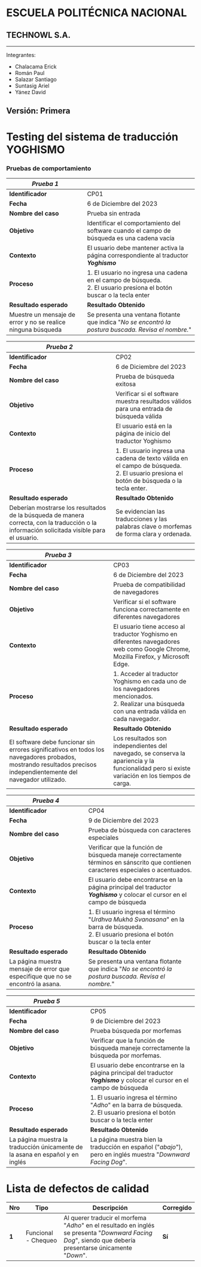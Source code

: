 # ESCUELA POLITÉCNICA NACIONAL
## TECHNOWL S.A.

---
Integrantes: 
- Chalacama Erick
- Román Paul
- Salazar Santiago
- Suntasig Ariel
- Yánez David

Versión: Primera
---
# Testing del sistema de traducción YOGHISMO

### Pruebas de comportamiento

|***Prueba 1***||
|-|-|
|**Identificador**|CP01|
|**Fecha**|6 de Diciembre del 2023|
|**Nombre del caso**|Prueba sin entrada|
|**Objetivo**|Identificar el comportamiento del software cuando el campo de búsqueda es una cadena vacía|
|**Contexto**|El usuario debe mantener activa la página correspondiente al traductor ***Yoghismo***|
|**Proceso**|1. El usuario no ingresa una cadena en el campo de búsqueda. <br/> 2. El usuario presiona el botón buscar o la tecla enter|
|**Resultado esperado**|**Resultado Obtenido**|
|Muestre un mensaje de error y no se realice ninguna búsqueda|Se presenta una ventana flotante que indica "*No se encontró la postura buscada. Revisa el nombre.*"|


|***Prueba 2***||
|-|-|
|**Identificador**|CP02|
|**Fecha**|6 de Diciembre del 2023|
|**Nombre del caso**|Prueba de búsqueda exitosa|
|**Objetivo**|Verificar si el software muestra resultados válidos para una entrada de búsqueda válida|
|**Contexto**|El usuario está en la página de inicio del traductor Yoghismo|
|**Proceso**|1. El usuario ingresa una cadena de texto válida en el campo de búsqueda. <br/> 2. El usuario presiona el botón de búsqueda o la tecla enter.|
|**Resultado esperado**|**Resultado Obtenido**|
|Deberían mostrarse los resultados de la búsqueda de manera correcta, con la traducción o la información solicitada visible para el usuario.|Se evidencian las traducciones y las palabras clave o morfemas de forma clara y ordenada.|

|***Prueba 3***||
|-|-|	
|**Identificador**|CP03|
|**Fecha**|6 de Diciembre del 2023|
|**Nombre del caso**|Prueba de compatibilidad de navegadores|
|**Objetivo**|Verificar si el software funciona correctamente en diferentes navegadores|
|**Contexto**|El usuario tiene acceso al traductor Yoghismo en diferentes navegadores web como Google Chrome, Mozilla Firefox, y Microsoft Edge.|
|**Proceso**|1. Acceder al traductor Yoghismo en cada uno de los navegadores mencionados. <br/> 2. Realizar una búsqueda con una entrada válida en cada navegador.|
|**Resultado esperado**|**Resultado Obtenido**|
|El software debe funcionar sin errores significativos en todos los navegadores probados, mostrando resultados precisos independientemente del navegador utilizado.|Los resultados son independientes del navegado, se conserva la apariencia y la funcionalidad pero si existe variación en los tiempos de carga.|


|***Prueba 4***||
|-|-|
|**Identificador**|CP04|
|**Fecha**|9 de Diciembre del 2023|
|**Nombre del caso**|Prueba de búsqueda con caracteres especiales|
|**Objetivo**|Verificar que la función de búsqueda maneje correctamente términos en sánscrito que contienen caracteres especiales o acentuados.|
|**Contexto**|El usuario debe encontrarse en la página principal del traductor ***Yoghismo*** y colocar el cursor en el campo de búsqueda|
|**Proceso**|1. El usuario ingresa el término "*Urdhva Mukhá Svanasana*" en la barra de búsqueda. <br/> 2. El usuario presiona el botón buscar o la tecla enter|
|**Resultado esperado**|**Resultado Obtenido**|
|La página muestra mensaje de error que especifique que no se encontró la asana.|Se presenta una ventana flotante que indica "*No se encontró la postura buscada. Revisa el nombre.*"|

|***Prueba 5***||
|-|-|
|**Identificador**|CP05|
|**Fecha**|9 de Diciembre del 2023|
|**Nombre del caso**|Prueba búsqueda por morfemas|
|**Objetivo**|Verificar que la función de búsqueda maneje correctamente la búsqueda por morfemas.|
**Contexto**|El usuario debe encontrarse en la página principal del traductor ***Yoghismo*** y colocar el cursor en el campo de búsqueda|
|**Proceso**|1. El usuario ingresa el término "*Adho*" en la barra de búsqueda. <br/> 2. El usuario presiona el botón buscar o la tecla enter|
|**Resultado esperado**|**Resultado Obtenido**|
|La página muestra la traducción únicamente de la asana en español y en inglés|La página muestra bien la traducción en español ("*abajo*"), pero en inglés muestra "*Downward Facing Dog*".|

# Lista de defectos de calidad

|**Nro**|**Tipo**|**Descripción**|**Corregido**|
|-|-|-|-|
|**1**|Funcional - Chequeo|Al querer traducir el morfema "*Adho*" en el resultado en inglés se presenta "*Downward Facing Dog*", siendo que debería presentarse únicamente "*Down*".|**Sí**|